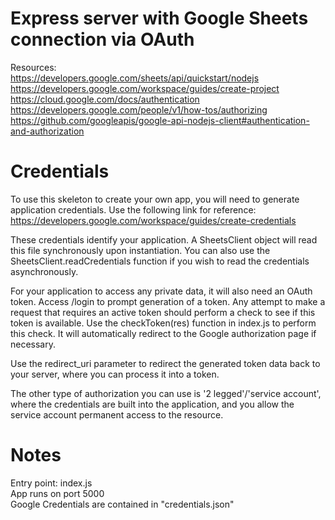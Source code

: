 # Express server with Google Sheets connection via OAuth

Resources: <br>
https://developers.google.com/sheets/api/quickstart/nodejs <br>
https://developers.google.com/workspace/guides/create-project <br>
https://cloud.google.com/docs/authentication <br>
https://developers.google.com/people/v1/how-tos/authorizing <br>
https://github.com/googleapis/google-api-nodejs-client#authentication-and-authorization <br>


# Credentials

To use this skeleton to create your own app, you will need to generate application credentials. Use the following link for reference:
https://developers.google.com/workspace/guides/create-credentials

These credentials identify your application. A SheetsClient object will read this file synchronously upon instantiation. You can also use the SheetsClient.readCredentials function if you wish to read the credentials asynchronously.

For your application to access any private data, it will also need an OAuth token. Access /login to prompt generation of a token. Any attempt to make a request that requires an active token should perform a check to see if this token is available. Use the checkToken(res) function in index.js to perform this check. It will automatically redirect to the Google authorization page if necessary.

Use the redirect_uri parameter to redirect the generated token data back to your server, where you can process it into a token.

The other type of authorization you can use is '2 legged'/'service account', where the credentials are built into the application, and you allow the service account permanent access to the resource. 

# Notes

Entry point: index.js <br>
App runs on port 5000 <br>
Google Credentials are contained in "credentials.json" <br>

